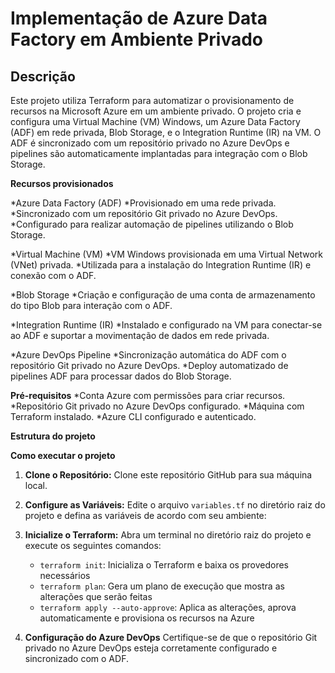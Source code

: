 # Implementação de Azure Data Factory em Ambiente Privado

## Descrição

Este projeto utiliza Terraform para automatizar o provisionamento de recursos na Microsoft Azure em um ambiente privado. O projeto cria e configura uma Virtual Machine (VM) Windows, um Azure Data Factory (ADF) em rede privada, Blob Storage, e o Integration Runtime (IR) na VM. O ADF é sincronizado com um repositório privado no Azure DevOps e pipelines são automaticamente implantadas para integração com o Blob Storage.

**Recursos provisionados**

*Azure Data Factory (ADF)
  *Provisionado em uma rede privada.
  *Sincronizado com um repositório Git privado no Azure DevOps.
  *Configurado para realizar automação de pipelines utilizando o Blob Storage.
  
*Virtual Machine (VM)
  *VM Windows provisionada em uma Virtual Network (VNet) privada.
  *Utilizada para a instalação do Integration Runtime (IR) e conexão com o ADF.
  
*Blob Storage
  *Criação e configuração de uma conta de armazenamento do tipo Blob para interação com o ADF.
  
*Integration Runtime (IR)
  *Instalado e configurado na VM para conectar-se ao ADF e suportar a movimentação de dados em rede privada.
  
*Azure DevOps Pipeline
  *Sincronização automática do ADF com o repositório Git privado no Azure DevOps.
  *Deploy automatizado de pipelines ADF para processar dados do Blob Storage.

**Pré-requisitos**
  *Conta Azure com permissões para criar recursos.
  *Repositório Git privado no Azure DevOps configurado.
  *Máquina com Terraform instalado.
  *Azure CLI configurado e autenticado.

**Estrutura do projeto**


**Como executar o projeto**
1. **Clone o Repositório:** Clone este repositório GitHub para sua máquina local.
2. **Configure as Variáveis:** Edite o arquivo `variables.tf` no diretório raiz do projeto e defina as variáveis de acordo com seu ambiente:

3. **Inicialize o Terraform:** Abra um terminal no diretório raiz do projeto e execute os seguintes comandos:
    * `terraform init`: Inicializa o Terraform e baixa os provedores necessários
    * `terraform plan`: Gera um plano de execução que mostra as alterações que serão feitas
    * `terraform apply --auto-approve`: Aplica as alterações, aprova automaticamente e provisiona os recursos na Azure
4. **Configuração do Azure DevOps**
  Certifique-se de que o repositório Git privado no Azure DevOps esteja corretamente configurado e sincronizado com o ADF.


